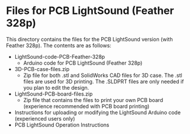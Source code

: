 # Files for PCB LightSound (Feather 328p)
This directory contains the files for the PCB LightSound version (with Feather 328p). The contents are as follows:
- LightSound-code-PCB-Feather-328p
    - Arduino code for PCB LightSound (Feather 328p)
- 3D-PCB-case-files.zip
    - Zip file for both .stl and SolidWorks CAD files for 3D case. The .stl files are used for 3D printing. The .SLDPRT files are only needed if you plan to edit the design.
- LightSound-PCB-board-files.zip
    - Zip file that contains the files to print your own PCB board (experience recommended with PCB board printing)
- Instructions for uploading or modifying the LightSound Arduino code (experienced users only)
- PCB LightSound Operation Instructions